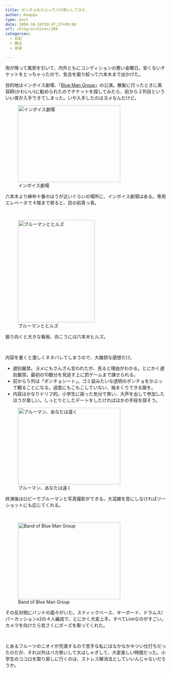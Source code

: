 ```yaml
---
title: ポンチョをかぶってバカ笑いしてきた
author: Kwappa
type: post
date: 2008-10-24T20:47:27+09:00
url: /blog/archives/208
categories:
  - 日記
  - 舞台
  - 音楽

---
```

雨が降って風邪を引いて、内外ともにコンディションの悪い金曜日。安くないチケットをとっちゃったので、気合を振り絞って六本木まで出かけた。
  
目的地はインボイス劇場、「[Blue Man Group](http://blueman.jp/)」の公演。散髪に行ったときに美容師(かわいい)に勧められたのでチケットを探してみたら、前から２列目といういい席が入手できてしまった。いや入手したのはヨメなんだけど。
  
<figure id="attachment_209" aria-describedby="caption-attachment-209" style="width: 320px" class="wp-caption alignleft"><img class="size-medium wp-image-209" title="インボイス劇場" src="/blog/images/2008/11/08-10-24_18-33.jpg" alt="インボイス劇場" width="320" height="240" /><figcaption id="caption-attachment-209" class="wp-caption-text">インボイス劇場</figcaption></figure>
  
六本木より麻布十番のほうが近いぐらいの場所に、インボイス劇場はある。専用エレベータで４階まで昇ると、目の前真っ青。
  
<br style="clear:both" />
  
<figure id="attachment_210" aria-describedby="caption-attachment-210" style="width: 240px" class="wp-caption alignright"><img class="size-medium wp-image-210" title="ブルーマンとヒルズ" src="/blog/images/2008/11/08-10-24_18-35.jpg" alt="ブルーマンとヒルズ" width="240" height="320" /><figcaption id="caption-attachment-210" class="wp-caption-text">ブルーマンとヒルズ</figcaption></figure>
  
振り向くと大きな看板、向こうには六本木ヒルズ。
  
<br style="clear:both" />
  
内容を書くと激しくネタバレてしまうので、大雑把な感想だけ。
  
<!--more-->

  * 遅刻厳禁。ヨメにもさんざん言われたが、見ると理由がわかる。とにかく遅刻厳禁。最初の10数分を見逃す上に罰ゲームまで課せられる。
  * 前から５列は「ポンチョシート」。ゴミ袋みたいな透明のポンチョをかぶって観ることになる。過度にもこもこしていない、袖まくりできる服を。
  * 内容はかなりドリフ的。小学生に戻った気分で笑い、大声を出して参加したほうが楽しい。しっとりとしたデートをしたければほかの手段を探そう。

<figure id="attachment_211" aria-describedby="caption-attachment-211" style="width: 320px" class="wp-caption alignleft"><img class="size-medium wp-image-211" title="ブルーマン、あなたは遠く" src="/blog/images/2008/11/08-10-24_20-45.jpg" alt="ブルーマン、あなたは遠く" width="320" height="240" /><figcaption id="caption-attachment-211" class="wp-caption-text">ブルーマン、あなたは遠く</figcaption></figure>
  
終演後はロビーでブルーマンと写真撮影ができる。大混雑を苦にしなければツーショットにも応じてくれる。
  
<br style="clear:both" />
  
<figure id="attachment_212" aria-describedby="caption-attachment-212" style="width: 320px" class="wp-caption alignright"><img class="size-medium wp-image-212" title="Band of Blue Man Group" src="/blog/images/2008/11/08-10-24_20-47.jpg" alt="Band of Blue Man Group" width="320" height="240" /><figcaption id="caption-attachment-212" class="wp-caption-text">Band of Blue Man Group</figcaption></figure>
  
その反対側にバンドの面々がいた。スティックベース、キーボード、ドラムス/パーカッションx2の４人編成で、とにかく大変上手。すべてLiveなのがすごい。カメラを向けたら気さくにポーズを取ってくれた。
  
<br style="clear:both" />
  
とあるフルーツのニオイが充満するので苦手な私にはなかなかキツい仕打ちだったのだが、それ以外はバカ笑いして大はしゃぎして、大変楽しい時間だった。小学生のココロを取り戻しに行くのは、ストレス解消法としていいんじゃないだろうか。
